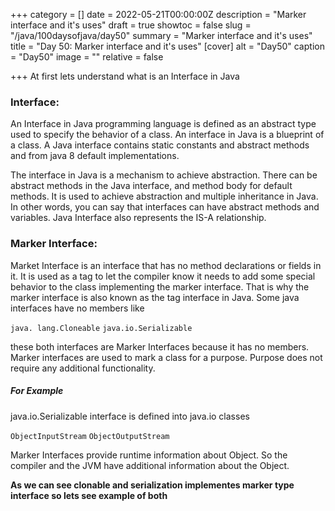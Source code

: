 +++
category = []
date = 2022-05-21T00:00:00Z
description = "Marker interface and it's uses"
draft = true
showtoc = false
slug = "/java/100daysofjava/day50"
summary = "Marker interface and it's uses"
title = "Day 50: Marker interface and it's uses"
[cover]
alt = "Day50"
caption = "Day50"
image = ""
relative = false

+++
At first lets understand what is an Interface in Java

### Interface:

An Interface in Java programming language is defined as an abstract type used to specify the behavior of a class. An interface in Java is a blueprint of a class. A Java interface contains static constants and abstract methods and from java 8 default implementations.

The interface in Java is a mechanism to achieve abstraction. There can be abstract methods in the Java interface, and method body for default methods. It is used to achieve abstraction and multiple inheritance in Java. In other words, you can say that interfaces can have abstract methods and variables. Java Interface also represents the IS-A relationship.

### Marker Interface:

Market Interface is an interface that has no method declarations or fields in it. It is used as a tag to let the compiler know it needs to add some special behavior to the class implementing the marker interface. That is why the marker interface is also known as the tag interface in Java. Some java interfaces have no members like

`java. lang.Cloneable`
`java.io.Serializable`

these both interfaces are Marker Interfaces because it has no members. Marker interfaces are used to mark a class for a purpose. Purpose does not require any additional functionality.

##### For Example

java.io.Serializable interface is defined into java.io classes

`ObjectInputStream`
`ObjectOutputStream`

Marker Interfaces provide runtime information about Object. So the compiler and the JVM have additional information about the Object.

**As we can see clonable and serialization implementes marker type interface so lets see example of both**